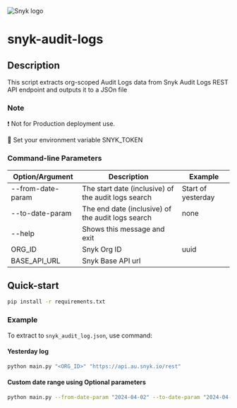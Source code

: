 ![Snyk logo](https://snyk.io/style/asset/logo/snyk-print.svg)

# snyk-audit-logs

## Description
This script extracts org-scoped Audit Logs data from Snyk Audit Logs REST API endpoint and outputs it to a JSOn file

### **Note**

:exclamation: Not for Production deployment use.  

:memo: Set your environment variable SNYK_TOKEN

### Command-line Parameters

| Option/Argument   | Description                                         | Example            |
|-------------------|-----------------------------------------------------|--------------------|
| --from-date-param | The start date (inclusive) of the audit logs search | Start of yesterday |
| --to-date-param   | The end date (inclusive) of the audit logs search   | none               |
| --help            | Shows this message and exit                         |                    |
| ORG_ID            | Snyk Org ID                                         | uuid               |
| BASE_API_URL      | Snyk Base API url                                   |                    |

## Quick-start
```bash
pip install -r requirements.txt
```

### Example
To extract to `snyk_audit_log.json`, use command:

#### Yesterday log
```bash
python main.py "<ORG_ID>" "https://api.au.snyk.io/rest"
```
#### Custom date range using Optional parameters
```bash
python main.py --from-date-param "2024-04-02" --to-date-param "2024-04-03" "<ORG_ID>" "https://api.au.snyk.io/rest"
```
